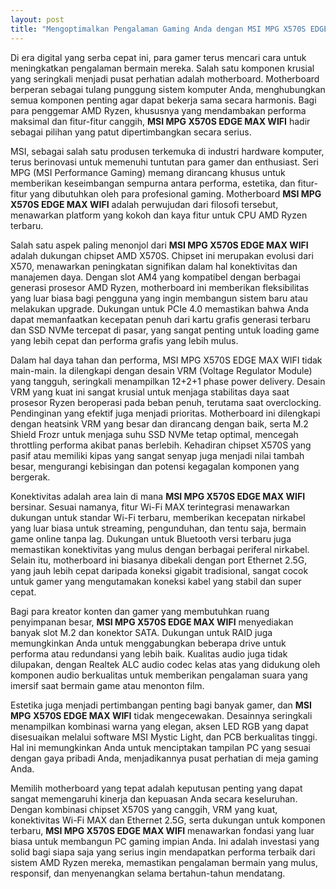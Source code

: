 ```yaml
---
layout: post
title: "Mengoptimalkan Pengalaman Gaming Anda dengan MSI MPG X570S EDGE MAX WIFI"
---
```


Di era digital yang serba cepat ini, para gamer terus mencari cara untuk meningkatkan pengalaman bermain mereka. Salah satu komponen krusial yang seringkali menjadi pusat perhatian adalah motherboard. Motherboard berperan sebagai tulang punggung sistem komputer Anda, menghubungkan semua komponen penting agar dapat bekerja sama secara harmonis. Bagi para penggemar AMD Ryzen, khususnya yang mendambakan performa maksimal dan fitur-fitur canggih, **MSI MPG X570S EDGE MAX WIFI** hadir sebagai pilihan yang patut dipertimbangkan secara serius.

MSI, sebagai salah satu produsen terkemuka di industri hardware komputer, terus berinovasi untuk memenuhi tuntutan para gamer dan enthusiast. Seri MPG (MSI Performance Gaming) memang dirancang khusus untuk memberikan keseimbangan sempurna antara performa, estetika, dan fitur-fitur yang dibutuhkan oleh para profesional gaming. Motherboard **MSI MPG X570S EDGE MAX WIFI** adalah perwujudan dari filosofi tersebut, menawarkan platform yang kokoh dan kaya fitur untuk CPU AMD Ryzen terbaru.

Salah satu aspek paling menonjol dari **MSI MPG X570S EDGE MAX WIFI** adalah dukungan chipset AMD X570S. Chipset ini merupakan evolusi dari X570, menawarkan peningkatan signifikan dalam hal konektivitas dan manajemen daya. Dengan slot AM4 yang kompatibel dengan berbagai generasi prosesor AMD Ryzen, motherboard ini memberikan fleksibilitas yang luar biasa bagi pengguna yang ingin membangun sistem baru atau melakukan upgrade. Dukungan untuk PCIe 4.0 memastikan bahwa Anda dapat memanfaatkan kecepatan penuh dari kartu grafis generasi terbaru dan SSD NVMe tercepat di pasar, yang sangat penting untuk loading game yang lebih cepat dan performa grafis yang lebih mulus.

Dalam hal daya tahan dan performa, MSI MPG X570S EDGE MAX WIFI tidak main-main. Ia dilengkapi dengan desain VRM (Voltage Regulator Module) yang tangguh, seringkali menampilkan 12+2+1 phase power delivery. Desain VRM yang kuat ini sangat krusial untuk menjaga stabilitas daya saat prosesor Ryzen beroperasi pada beban penuh, terutama saat overclocking. Pendinginan yang efektif juga menjadi prioritas. Motherboard ini dilengkapi dengan heatsink VRM yang besar dan dirancang dengan baik, serta M.2 Shield Frozr untuk menjaga suhu SSD NVMe tetap optimal, mencegah throttling performa akibat panas berlebih. Kehadiran chipset X570S yang pasif atau memiliki kipas yang sangat senyap juga menjadi nilai tambah besar, mengurangi kebisingan dan potensi kegagalan komponen yang bergerak.

Konektivitas adalah area lain di mana **MSI MPG X570S EDGE MAX WIFI** bersinar. Sesuai namanya, fitur Wi-Fi MAX terintegrasi menawarkan dukungan untuk standar Wi-Fi terbaru, memberikan kecepatan nirkabel yang luar biasa untuk streaming, pengunduhan, dan tentu saja, bermain game online tanpa lag. Dukungan untuk Bluetooth versi terbaru juga memastikan konektivitas yang mulus dengan berbagai periferal nirkabel. Selain itu, motherboard ini biasanya dibekali dengan port Ethernet 2.5G, yang jauh lebih cepat daripada koneksi gigabit tradisional, sangat cocok untuk gamer yang mengutamakan koneksi kabel yang stabil dan super cepat.

Bagi para kreator konten dan gamer yang membutuhkan ruang penyimpanan besar, **MSI MPG X570S EDGE MAX WIFI** menyediakan banyak slot M.2 dan konektor SATA. Dukungan untuk RAID juga memungkinkan Anda untuk menggabungkan beberapa drive untuk performa atau redundansi yang lebih baik. Kualitas audio juga tidak dilupakan, dengan Realtek ALC audio codec kelas atas yang didukung oleh komponen audio berkualitas untuk memberikan pengalaman suara yang imersif saat bermain game atau menonton film.

Estetika juga menjadi pertimbangan penting bagi banyak gamer, dan **MSI MPG X570S EDGE MAX WIFI** tidak mengecewakan. Desainnya seringkali menampilkan kombinasi warna yang elegan, aksen LED RGB yang dapat disesuaikan melalui software MSI Mystic Light, dan PCB berkualitas tinggi. Hal ini memungkinkan Anda untuk menciptakan tampilan PC yang sesuai dengan gaya pribadi Anda, menjadikannya pusat perhatian di meja gaming Anda.

Memilih motherboard yang tepat adalah keputusan penting yang dapat sangat memengaruhi kinerja dan kepuasan Anda secara keseluruhan. Dengan kombinasi chipset X570S yang canggih, VRM yang kuat, konektivitas Wi-Fi MAX dan Ethernet 2.5G, serta dukungan untuk komponen terbaru, **MSI MPG X570S EDGE MAX WIFI** menawarkan fondasi yang luar biasa untuk membangun PC gaming impian Anda. Ini adalah investasi yang solid bagi siapa saja yang serius ingin mendapatkan performa terbaik dari sistem AMD Ryzen mereka, memastikan pengalaman bermain yang mulus, responsif, dan menyenangkan selama bertahun-tahun mendatang.
